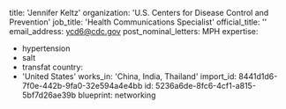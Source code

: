 title: 'Jennifer Keltz'
organization: 'U.S. Centers for Disease Control and Prevention'
job_title: 'Health Communications Specialist'
official_title: ''
email_address: ycd6@cdc.gov
post_nominal_letters: MPH
expertise:
  - hypertension
  - salt
  - transfat
country:
  - 'United States'
works_in: 'China, India, Thailand'
import_id: 8441d1d6-7f0e-442b-9fa0-32e594a4e4bb
id: 5236a6de-8fc6-4cf1-a815-5bf7d26ae39b
blueprint: networking
